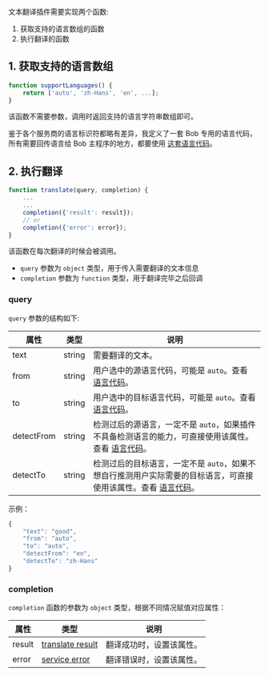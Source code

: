 文本翻译插件需要实现两个函数:

1. 获取支持的语言数组的函数
2. 执行翻译的函数

## 1. 获取支持的语言数组

```js
function supportLanguages() {
    return ['auto', 'zh-Hans', 'en', ...];
}
```

该函数不需要参数，调用时返回支持的语言字符串数组即可。

鉴于各个服务商的语言标识符都略有差异，我定义了一套 Bob 专用的语言代码，所有需要回传语言给 Bob 主程序的地方，都要使用 [这套语言代码](plugin/addtion/language.md)。

## 2. 执行翻译

```js
function translate(query, completion) {
    ...
    ...
    completion({'result': result});
    // or
    completion({'error': error});    
}
```

该函数在每次翻译的时候会被调用。

* `query` 参数为 `object` 类型，用于传入需要翻译的文本信息
* `completion` 参数为 `function` 类型，用于翻译完毕之后回调

### query

`query` 参数的结构如下:

| 属性 | 类型 | 说明 |
| --- | --- | --- |
| text | string | 需要翻译的文本。 |
| from | string | 用户选中的源语言代码，可能是 `auto`。查看 [语言代码](plugin/addtion/language.md)。 |
| to | string | 用户选中的目标语言代码，可能是 `auto`。查看 [语言代码](plugin/addtion/language.md)。 |
| detectFrom | string | 检测过后的源语言，一定不是 `auto`，如果插件不具备检测语言的能力，可直接使用该属性。查看 [语言代码](plugin/addtion/language.md)。 |
| detectTo | string | 检测过后的目标语言，一定不是 `auto`，如果不想自行推测用户实际需要的目标语言，可直接使用该属性。查看 [语言代码](plugin/addtion/language.md)。 |

示例：

```javascript
{
    "text": "good",
    "from": "auto",
    "to": "auto",
    "detectFrom": "en",
    "detectTo": "zh-Hans"
}
```

### completion

`completion` 函数的参数为 `object` 类型，根据不同情况赋值对应属性：

| 属性 | 类型 | 说明 |
| --- | --- | --- |
| result | [translate result](plugin/object/translateresult.md) | 翻译成功时，设置该属性。 |
| error | [service error](plugin/object/serviceerror.md) | 翻译错误时，设置该属性。 |